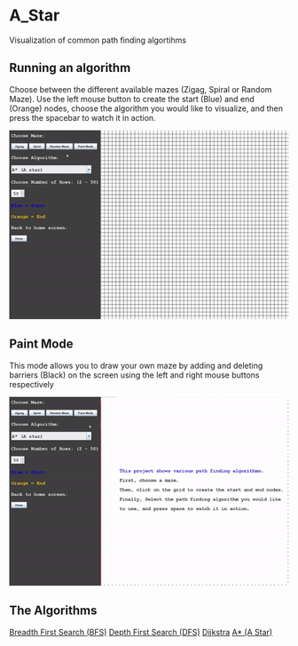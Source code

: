 # A_Star
Visualization of common path finding algortihms

## Running an algorithm
Choose between the different available mazes (Zigag, Spiral or Random Maze). Use the left mouse button to create the start (Blue) and end (Orange) nodes, choose the algorithm you would like to visualize, and then press the spacebar to watch it in action.

![Alt Text](resources/maze.gif)

## Paint Mode
This mode allows you to draw your own maze by adding and deleting barriers (Black) on the screen using the left and right mouse buttons respectively

![Alt Text](resources/paint_mode.gif)

## The Algorithms
[Breadth First Search (BFS)](https://www.geeksforgeeks.org/breadth-first-search-or-bfs-for-a-graph/)
[Depth First Search (DFS)](https://www.geeksforgeeks.org/depth-first-search-or-dfs-for-a-graph/)
[Dijkstra](https://www.geeksforgeeks.org/dijkstras-shortest-path-algorithm-greedy-algo-7/)
[A* (A Star)](https://www.geeksforgeeks.org/a-search-algorithm/)



